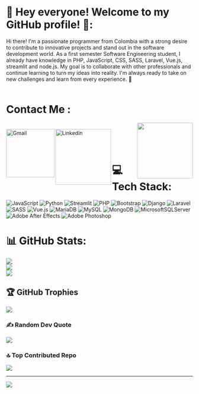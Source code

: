 # 💫 Hey everyone! Welcome to my GitHub profile! 🎉:
Hi there! I'm a passionate programmer from Colombia with a strong desire to contribute to innovative projects and stand out in the software development world. As a first semester Software Engineering student, I already have knowledge in PHP, JavaScript, CSS, SASS, Laravel, Vue.js, streamlit and node.js. My goal is to collaborate with other professionals and continue learning to turn my ideas into reality. I'm always ready to take on new challenges and learn from every experience. 🚀<br><br>


# Contact Me :  

<a href="https://github.com/UjwalKandi"><img align='right' src='https://github.com/UjwalKandi/UjwalKandi/blob/changes-to-readme/svg/87202985-820dcb80-c2b6-11ea-9f56-7ec461c497c3.gif' width='150'></a></h2>

<p>
 </br>

<a href="mailto:juangallego3405@gmail.com">
 <img align="left" alt="Gmail" width="130" hight="100" src="https://github.com/Xx-Ashutosh-xX/Xx-Ashutosh-xX/blob/master/assets/icons/gmail.png" />
</a>
<a href="https://www.linkedin.com/in/juan-camilo-rendon-gallego-430b97261/">
  <img align="left" alt="Linkedin" width="150" hight="100" src="https://github.com/Xx-Ashutosh-xX/Xx-Ashutosh-xX/blob/master/assets/icons/linkedin.png" />
</br>
</br>
</br>
</a>
</p>

# 💻 Tech Stack:
![JavaScript](https://img.shields.io/badge/javascript-%23323330.svg?style=for-the-badge&logo=javascript&logoColor=%23F7DF1E)  ![Python](https://img.shields.io/badge/python-3670A0?style=for-the-badge&logo=python&logoColor=ffdd54) ![Streamlit](https://img.shields.io/badge/streamlit-%23FF2D20.svg?style=for-the-badge&logo=streamlit&logoColor=white) ![PHP](https://img.shields.io/badge/php-%23777BB4.svg?style=for-the-badge&logo=php&logoColor=white) ![Bootstrap](https://img.shields.io/badge/bootstrap-%238511FA.svg?style=for-the-badge&logo=bootstrap&logoColor=white) ![Django](https://img.shields.io/badge/django-%23092E20.svg?style=for-the-badge&logo=django&logoColor=white) ![Laravel](https://img.shields.io/badge/laravel-%23FF2D20.svg?style=for-the-badge&logo=laravel&logoColor=white) ![SASS](https://img.shields.io/badge/SASS-hotpink.svg?style=for-the-badge&logo=SASS&logoColor=white) ![Vue.js](https://img.shields.io/badge/vue.js-%2335495e.svg?style=for-the-badge&logo=vuedotjs&logoColor=%234FC08D) ![MariaDB](https://img.shields.io/badge/MariaDB-003545?style=for-the-badge&logo=mariadb&logoColor=white) ![MySQL](https://img.shields.io/badge/mysql-4479A1.svg?style=for-the-badge&logo=mysql&logoColor=white) ![MongoDB](https://img.shields.io/badge/MongoDB-%234ea94b.svg?style=for-the-badge&logo=mongodb&logoColor=white) ![MicrosoftSQLServer](https://img.shields.io/badge/Microsoft%20SQL%20Server-CC2927?style=for-the-badge&logo=microsoft%20sql%20server&logoColor=white) ![Adobe After Effects](https://img.shields.io/badge/Adobe%20After%20Effects-9999FF.svg?style=for-the-badge&logo=Adobe%20After%20Effects&logoColor=white) ![Adobe Photoshop](https://img.shields.io/badge/adobe%20photoshop-%2331A8FF.svg?style=for-the-badge&logo=adobe%20photoshop&logoColor=white)



# 📊 GitHub Stats:
![](https://github-readme-stats.vercel.app/api?username=camilodev-ctrl&theme=tokyonight&hide_border=false&include_all_commits=true&count_private=true)<br/>
![](https://github-readme-streak-stats.herokuapp.com/?user=camilodev-ctrl&theme=tokyonight&hide_border=false)<br/>
![](https://github-readme-stats.vercel.app/api/top-langs/?username=camilodev-ctrl&theme=tokyonight&hide_border=false&include_all_commits=true&count_private=true&layout=compact)

## 🏆 GitHub Trophies
![](https://github-profile-trophy.vercel.app/?username=camilodev-ctrl&theme=tokyonight&no-frame=false&no-bg=true&margin-w=4)

### ✍️ Random Dev Quote
![](https://quotes-github-readme.vercel.app/api?type=horizontal&theme=radical)

### 🔝 Top Contributed Repo
![](https://github-contributor-stats.vercel.app/api?username=camilodev-ctrl&limit=5&theme=tokyonight&combine_all_yearly_contributions=true)

---
[![](https://visitcount.itsvg.in/api?id=camilodev-ctrl&icon=10&color=0)](https://visitcount.itsvg.in)

<!-- Proudly created with GPRM ( https://gprm.itsvg.in ) -->
